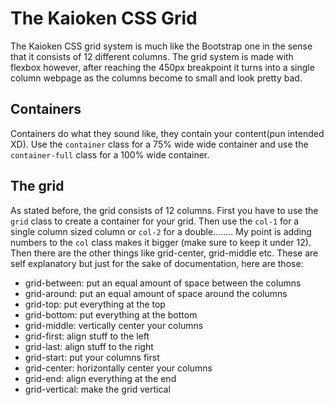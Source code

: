 # The Kaioken CSS Grid

The Kaioken CSS grid system is much like the Bootstrap one in the sense that it consists of
12 different columns. The grid system is made with flexbox however, after reaching the 450px
breakpoint it turns into a single column webpage as the columns become to small and look
pretty bad.

## Containers

Containers do what they sound like, they contain your content(pun intended XD).
Use the `container`
class for a 75% wide wide container and use the `container-full` class for a 100% wide container.

## The grid

As stated before, the grid consists of 12 columns. First you have to use the
`grid` class to create a container for your grid. Then use the `col-1`
for a single column sized column or `col-2` for a double........
My point is adding numbers to the `col`
class makes it bigger (make sure to keep it under 12).
Then there are the other things like grid-center, grid-middle
etc. These are self explanatory but just for the sake of documentation, here
are those:
* grid-between: put an equal amount of space between the columns
* grid-around: put an equal amount of space around the columns
* grid-top: put everything at the top
* grid-bottom: put everything at the bottom
* grid-middle: vertically center your columns
* grid-first: align stuff to the left
* grid-last: align stuff to the right
* grid-start: put your columns first
* grid-center: horizontally center your columns
* grid-end: align everything at the end
* grid-vertical: make the grid vertical
